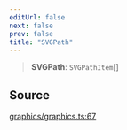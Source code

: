 ```yaml
---
editUrl: false
next: false
prev: false
title: "SVGPath"
---
```


> **SVGPath**: `SVGPathItem`[]

## Source

[graphics/graphics.ts:67](https://github.com/dgmjs/dgmjs/blob/main/packages/core/src/graphics/graphics.ts#L67)
